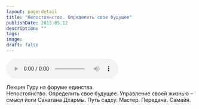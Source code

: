 ```yaml
---
layout: page-detail
title: "Непостоянство. Определить свое будущее"
publishDate: 2013.05.12
description: ""
tags:
image:
draft: false
---
```


<audio title="2013.05.12 - Непостоянство. Определить свое будущее.mp3" src="/upload/iblock/178/178ef62fdb2f9289fac5dce4840ec0ab.mp3" controls=""></audio>

 Лекция Гуру на форуме единства.  
Непостоянство. Определить свое будущее. Управление своей жизнью – смысл йоги Санатана Дхармы. Путь садху. Мастер. Передача. Самайя. 

  
